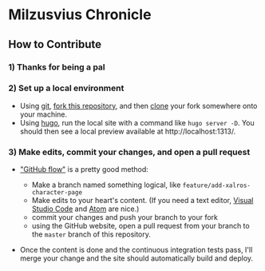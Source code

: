 # Milzusvius Chronicle

## How to Contribute

### 1) Thanks for being a pal

### 2) Set up a local environment

* Using [git](https://git-scm.com/book/en/v2/Getting-Started-Installing-Git), [fork this repository](https://help.github.com/articles/fork-a-repo/), and then [clone](https://help.github.com/articles/cloning-a-repository/) your fork somewhere onto your machine.
* Using [hugo](https://gohugo.io/getting-started/installing/), run the local site with a command like `hugo server -D`. You should then see a local preview available at http://localhost:1313/.

### 3) Make edits, commit your changes, and open a pull request

* ["GitHub flow"](https://guides.github.com/introduction/flow/) is a pretty good method:
    * Make a branch named something logical, like `feature/add-xalros-character-page`
    * Make edits to your heart's content. (If you need a text editor, [Visual Studio Code](https://code.visualstudio.com/docs/setup/setup-overview) and [Atom](https://flight-manual.atom.io/getting-started/sections/installing-atom/) are nice.)
    * commit your changes and push your branch to your fork
    * using the GitHub website, open a pull request from your branch to the `master` branch of this repository.

* Once the content is done and the continuous integration tests pass, I'll merge your change and the site should automatically build and deploy.